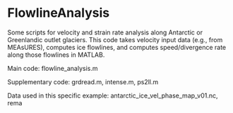 # FlowlineAnalysis
Some scripts for velocity and strain rate analysis along Antarctic or Greenlandic outlet glaciers.
This code takes velocity input data (e.g., from MEAsURES), computes ice flowlines, and computes speed/divergence rate along those flowlines in MATLAB.

Main code: flowline_analysis.m

Supplementary code: grdread.m, intense.m, ps2ll.m

Data used in this specific example: antarctic_ice_vel_phase_map_v01.nc, rema
